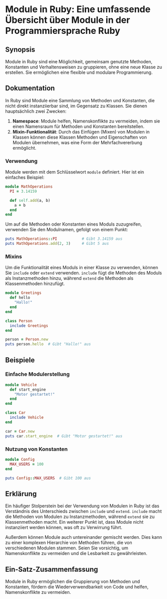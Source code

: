 <!--
Meta Description: # Module in Ruby: Eine umfassende Übersicht über Module in der Programmiersprache Ruby ## Synopsis Module in Ruby sind eine Möglichkeit, gemeinsam gen...
Meta Keywords: module, ruby, von, methoden, die
-->

# Module in Ruby: Eine umfassende Übersicht über Module in der Programmiersprache Ruby

## Synopsis
Module in Ruby sind eine Möglichkeit, gemeinsam genutzte Methoden, Konstanten und Verhaltensweisen zu gruppieren, ohne eine neue Klasse zu erstellen. Sie ermöglichen eine flexible und modulare Programmierung.

## Dokumentation
In Ruby sind Module eine Sammlung von Methoden und Konstanten, die nicht direkt instanziierbar sind, im Gegensatz zu Klassen. Sie dienen hauptsächlich zwei Zwecken: 

1. **Namespace**: Module helfen, Namenskonflikte zu vermeiden, indem sie einen Namensraum für Methoden und Konstanten bereitstellen.
2. **Mixin-Funktionalität**: Durch das Einfügen (Mixen) von Modulen in Klassen können diese Klassen Methoden und Eigenschaften von Modulen übernehmen, was eine Form der Mehrfachvererbung ermöglicht.

### Verwendung
Module werden mit dem Schlüsselwort `module` definiert. Hier ist ein einfaches Beispiel:

```ruby
module MathOperations
  PI = 3.14159

  def self.add(a, b)
    a + b
  end
end
```

Um auf die Methoden oder Konstanten eines Moduls zuzugreifen, verwenden Sie den Modulnamen, gefolgt von einem Punkt:

```ruby
puts MathOperations::PI           # Gibt 3.14159 aus
puts MathOperations.add(2, 3)     # Gibt 5 aus
```

### Mixins
Um die Funktionalität eines Moduls in einer Klasse zu verwenden, können Sie `include` oder `extend` verwenden. `include` fügt die Methoden des Moduls als Instanzmethoden hinzu, während `extend` die Methoden als Klassenmethoden hinzufügt.

```ruby
module Greetings
  def hello
    "Hallo!"
  end
end

class Person
  include Greetings
end

person = Person.new
puts person.hello  # Gibt "Hallo!" aus
```

## Beispiele
### Einfache Modulerstellung
```ruby
module Vehicle
  def start_engine
    "Motor gestartet!"
  end
end

class Car
  include Vehicle
end

car = Car.new
puts car.start_engine  # Gibt "Motor gestartet!" aus
```

### Nutzung von Konstanten
```ruby
module Config
  MAX_USERS = 100
end

puts Config::MAX_USERS  # Gibt 100 aus
```

## Erklärung
Ein häufiger Stolperstein bei der Verwendung von Modulen in Ruby ist das Verständnis des Unterschieds zwischen `include` und `extend`. `include` macht die Methoden von Modulen zu Instanzmethoden, während `extend` sie zu Klassenmethoden macht. Ein weiterer Punkt ist, dass Module nicht instanziiert werden können, was oft zu Verwirrung führt.

Außerdem können Module auch untereinander gemischt werden. Dies kann zu einer komplexen Hierarchie von Methoden führen, die von verschiedenen Modulen stammen. Seien Sie vorsichtig, um Namenskonflikte zu vermeiden und die Lesbarkeit zu gewährleisten.

## Ein-Satz-Zusammenfassung
Module in Ruby ermöglichen die Gruppierung von Methoden und Konstanten, fördern die Wiederverwendbarkeit von Code und helfen, Namenskonflikte zu vermeiden.